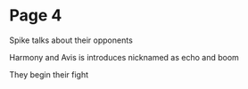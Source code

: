 # Page 4
Spike talks about their opponents

Harmony and Avis is introduces nicknamed as echo and boom

They begin their fight

